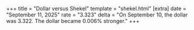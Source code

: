 +++
title = "Dollar versus Shekel"
template = "shekel.html"
[extra]
date = "September 11, 2025"
rate = "3.323"
delta = "On September 10, the dollar was 3.322. The dollar became 0.006% stronger."
+++
